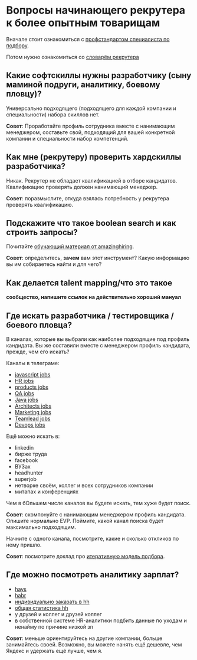 # Вопросы начинающего рекрутера к более опытным товарищам
Вначале стоит ознакомиться с [профстандартом специалиста по подбору](https://rark-kazan.ru/files/docs/ps_spup_na_24_09_15_mintrud.pdf).

Потом нужно ознакомиться со [словарём рекрутера](https://github.com/sharovatov/teamlead/blob/master/recruiting.md)

## Какие софтскиллы нужны разработчику (сыну маминой подруги, аналитику, боевому пловцу)?

Универсально подходящего (подходящего для каждой компании и специальности) набора скиллов нет.

**Совет**: Проработайте профиль сотрудника вместе с нанимающим менеджером, составьте свой, подходящий для вашей конкретной компании и специальности набор компетенций.

## Как мне (рекрутеру) проверить хардскиллы разработчика?

Никак. Рекрутер не обладает квалификацией в отборе кандидатов. Квалификацию проверять должен нанимающий менеджер.

**Совет**: поразмыслите, откуда взялась потребность у рекрутера проверять квалификацию.

## Подскажите что такое boolean search и как строить запросы?

Почитайте [обучающий материал от amazinghiring](https://amazinghiring.ru/blog/2017/09/04/boolean-search-для-it-рекрутеров/).

**Совет**: определитесь, **зачем** вам этот инструмент? Какую информацию вы им собираетесь найти и для чего?

## Как делается talent mapping/что это такое

**сообщество, напишите ссылок на действительно хороший мануал**

## Где искать разработчика / тестировщика / боевого пловца?

В каналах, которые вы выбрали как наиболее подходящие под профиль кандидата. Вы же составили вместе с менеджером профиль кандидата, прежде, чем его искать?

Каналы в телеграме:
- [javascript jobs](https://t.me/javascript_jobs)
- [HR jobs](https://t.me/job4hr)
- [products jobs](https://t.me/products_jobs)
- [QA jobs](https://t.me/qa_jobs)
- [Java jobs](https://t.me/javadevjob)
- [Architects jobs](https://t.me/itarchitect_jobs)
- [Marketing jobs](https://t.me/marketing_jobs)
- [Teamlead jobs](https://t.me/TeamLeadJobs)
- [Devops jobs](https://t.me/devops_jobs)

Ещё можно искать в:
- linkedin
- бирже труда
- facebook
- ВУЗах
- headhunter
- superjob
- нетворке своём, коллег и всех сотрудников компании
- митапах и конференциях

Чем в бОльшем числе каналов вы будете искать, тем хуже будет поиск.

**Совет**: скомпонуйте с нанимающим менеджером профиль кандидата. Опишите нормально EVP. Поймите, какой канал поиска будет максимально подходящим.

Начните с одного канала, посмотрите, какие и сколько откликов по нему пришло.

**Совет**: посмотрите доклад про [итеративную модель подбора](https://git.io/hiring_model_talk).

## Где можно посмотреть аналитику зарплат?

- [hays](https://salaryguide.hays.ru/salary-guide-2020-2021/)
- [habr](https://career.habr.com/salaries)
- [индивидуально заказать в hh](https://spb.hh.ru/article/salaryresearch)
- [общая статистика hh](https://stats.hh.ru)
- у друзей и коллег и друзей коллег
- в собственной системе HR-аналитики подбить данные по уходам и ненайму по причине низкой зп

**Совет**: меньше ориентируйтесь на другие компании, больше занимайтесь своей. Возможно, вы можете нанять ещё дешевле, чем Яндекс и удержать ещё лучше, чем я.
